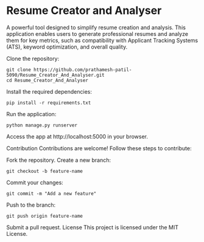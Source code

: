 # Resume Creator and Analyser

A powerful tool designed to simplify resume creation and analysis. This application enables users to generate professional resumes and analyze them for key metrics, such as compatibility with Applicant Tracking Systems (ATS), keyword optimization, and overall quality.

Clone the repository:
```
git clone https://github.com/prathamesh-patil-5090/Resume_Creator_And_Analyser.git
cd Resume_Creator_And_Analyser
```
Install the required dependencies:
```
pip install -r requirements.txt
```
Run the application:
```
python manage.py runserver
```
Access the app at http://localhost:5000 in your browser.

Contribution
Contributions are welcome! Follow these steps to contribute:

Fork the repository.
Create a new branch:

```
git checkout -b feature-name
```
Commit your changes:
```
git commit -m "Add a new feature"
```
Push to the branch:
```
git push origin feature-name
```
Submit a pull request.
License
This project is licensed under the MIT License.

